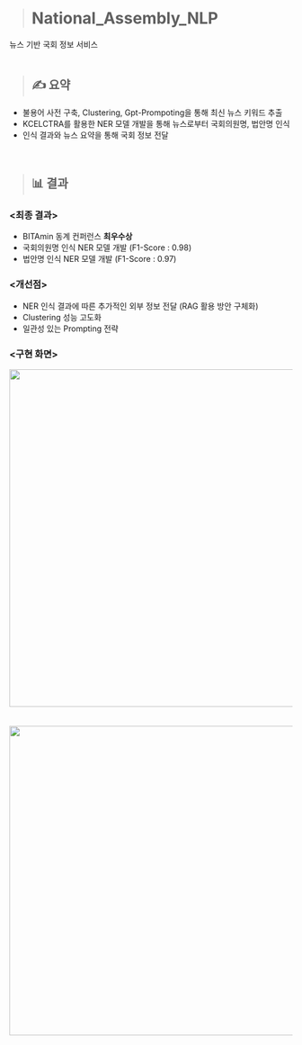 > # National_Assembly_NLP
뉴스 기반 국회 정보 서비스
<br/>
<br/>

> ## ✍ 요약
- 불용어 사전 구축, Clustering, Gpt-Prompoting을 통해 최신 뉴스 키워드 추출
- KCELCTRA를 활용한 NER 모델 개발을 통해 뉴스로부터 국회의원명, 법안명 인식
- 인식 결과와 뉴스 요약을 통해 국회 정보 전달
<br/>

> ## 📊 결과

### <최종 결과>
- BITAmin 동계 컨퍼런스 **최우수상**
- 국회의원명 인식 NER 모델 개발 (F1-Score : 0.98)
- 법안명 인식 NER 모델 개발 (F1-Score : 0.97)

### <개선점>
- NER 인식 결과에 따른 추가적인 외부 정보 전달 (RAG 활용 방안 구체화)
- Clustering 성능 고도화
- 일관성 있는 Prompting 전략

### <구현 화면>
<img src="https://github.com/tgwon/National_Assembly_NLP/assets/102985590/21804a77-8731-42f6-8b49-d9b7d4562932"  width="960" height="600">
<br/>
<br/>
<br/>

<img src="https://github.com/tgwon/National_Assembly_NLP/assets/102985590/b71cbbdb-3240-41e7-be79-6edb0ff97e1b"  width="970" height="550">
